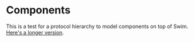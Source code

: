 # Components

This is a test for a protocol hierarchy to model components on top of Swim. [Here's a longer version](https://github.com/chriseidhof/Swim/tree/preferences-components).
